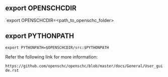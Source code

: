 
## export OPENSCHCDIR

`export OPENSCHCDIR=<path_to_openschc_folder>

## export PYTHONPATH

`export PYTHONPATH=$OPENSCHCDIR/src:$PYTHONPATH`

Refer the following link for more information:

`https://github.com/openschc/openschc/blob/master/docs/General/User_guide.rst`
